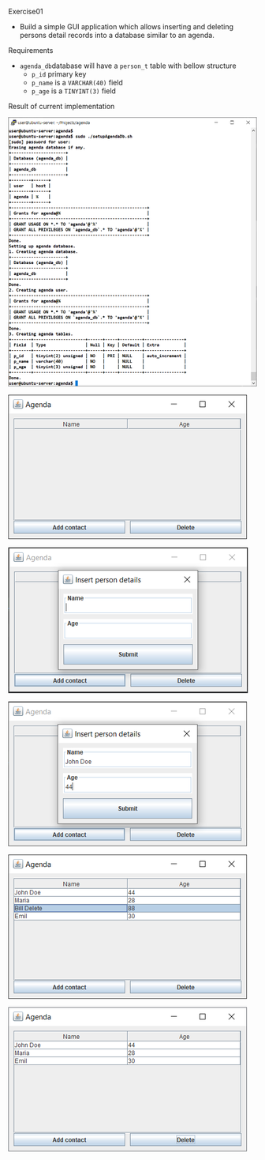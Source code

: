Exercise01
- Build a simple GUI application which allows inserting and deleting 
  persons detail records into a database similar to an agenda.

Requirements
  - `agenda_db`database will have a `person_t` table with bellow structure
    - `p_id` primary key
    - `p_name` is a `VARCHAR(40)` field
    - `p_age` is a `TINYINT(3)` field
    
Result of current implementation

![setup agenda database](doc/setup_agenda_db.png)

![agenda app launch](doc/agenda_launch.png)

![agenda add contact button press](doc/agenda_dialog.png)

![agenda submit person](doc/agenda_submit.png)

![agenda content before delete](doc/agenda_before_delete.png)

![agenda delete one record](doc/agenda_after_delete.png)
